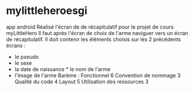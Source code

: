# mylittleheroesgi
app android 
Réalisé l'écran de de récapitulatif pour le projet de cours myLittleHero
Il faut après l'écran de choix de l'arme naviguer vers un écran de récapitulatif. Il doit contenir les éléments choisis sur les 2 précédents écrans :
* le pseudo
* le sexe
* la date de naissance * le nom de l'arme
* l'image de l'arme
Barème :
Fonctionnel 6
Convention de nommage 3 Qualité du code 4
Layout 5
Utilisation des ressources 3
